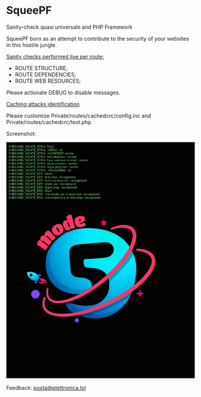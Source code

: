 # SqueePF
Sanity-check quasi universale and PHP Framework

SqueePF born as an attempt to contribute to the security of your websites in this hostile jungle.

<u>Sanity checks performed live per route:</u>
- ROUTE STRUCTURE;
- ROUTE DEPENDENCIES;
- ROUTE WEB RESOURCES;

Please actionate DEBUG to disable messages.

<u>Caching attacks identification</u>

Please customize
Private/routes/cachedcrc/config.inc
and
Private/routes/cachedcrc/test.php

Screenshot:

![SqueePF in action #1](/Public/res/screenshot1.png)<br>

Feedback: posta@elettronica.lol
